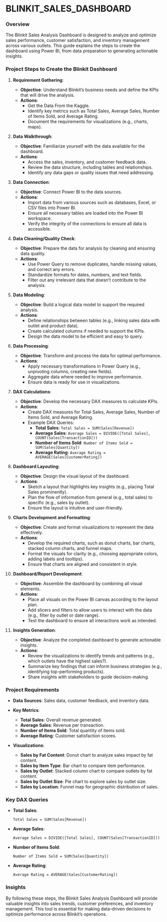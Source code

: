 # BLINKIT_SALES_DASHBOARD

### Overview
The Blinkit Sales Analysis Dashboard is designed to analyze and optimize sales performance, customer satisfaction, and inventory management across various outlets. This guide explains the steps to create the dashboard using Power BI, from data preparation to generating actionable insights.

### Project Steps to Create the Blinkit Dashboard

1. **Requirement Gathering**:
   - **Objective**: Understand Blinkit’s business needs and define the KPIs that will drive the analysis.
   - **Actions**:
     - Get the Data From the Kaggle.
     - Identify key metrics such as Total Sales, Average Sales, Number of Items Sold, and Average Rating.
     - Document the requirements for visualizations (e.g., charts, maps).

2. **Data Walkthrough**:
   - **Objective**: Familiarize yourself with the data available for the dashboard.
   - **Actions**:
     - Access the sales, inventory, and customer feedback data.
     - Review the data structure, including tables and relationships.
     - Identify any data gaps or quality issues that need addressing.

3. **Data Connection**:
   - **Objective**: Connect Power BI to the data sources.
   - **Actions**:
     - Import data from various sources such as databases, Excel, or CSV files into Power BI.
     - Ensure all necessary tables are loaded into the Power BI workspace.
     - Verify the integrity of the connections to ensure all data is accessible.

4. **Data Cleaning/Quality Check**:
   - **Objective**: Prepare the data for analysis by cleaning and ensuring data quality.
   - **Actions**:
     - Use Power Query to remove duplicates, handle missing values, and correct any errors.
     - Standardize formats for dates, numbers, and text fields.
     - Filter out any irrelevant data that doesn’t contribute to the analysis.

5. **Data Modeling**:
   - **Objective**: Build a logical data model to support the required analysis.
   - **Actions**:
     - Define relationships between tables (e.g., linking sales data with outlet and product data).
     - Create calculated columns if needed to support the KPIs.
     - Design the data model to be efficient and easy to query.

6. **Data Processing**:
   - **Objective**: Transform and process the data for optimal performance.
   - **Actions**:
     - Apply necessary transformations in Power Query (e.g., unpivoting columns, creating new fields).
     - Aggregate data where needed to improve performance.
     - Ensure data is ready for use in visualizations.

7. **DAX Calculations**:
   - **Objective**: Develop the necessary DAX measures to calculate KPIs.
   - **Actions**:
     - Create DAX measures for Total Sales, Average Sales, Number of Items Sold, and Average Rating.
     - Example DAX Queries:
       - **Total Sales**: `Total Sales = SUM(Sales[Revenue])`
       - **Average Sales**: `Average Sales = DIVIDE([Total Sales], COUNT(Sales[TransactionID]))`
       - **Number of Items Sold**: `Number of Items Sold = SUM(Sales[Quantity])`
       - **Average Rating**: `Average Rating = AVERAGE(Sales[CustomerRating])`

8. **Dashboard Layouting**:
   - **Objective**: Design the visual layout of the dashboard.
   - **Actions**:
     - Sketch a layout that highlights key insights (e.g., placing Total Sales prominently).
     - Plan the flow of information from general (e.g., total sales) to specific (e.g., sales by outlet).
     - Ensure the layout is intuitive and user-friendly.

9. **Charts Development and Formatting**:
   - **Objective**: Create and format visualizations to represent the data effectively.
   - **Actions**:
     - Develop the required charts, such as donut charts, bar charts, stacked column charts, and funnel maps.
     - Format the visuals for clarity (e.g., choosing appropriate colors, adding labels and tooltips).
     - Ensure that charts are aligned and consistent in style.

10. **Dashboard/Report Development**:
    - **Objective**: Assemble the dashboard by combining all visual elements.
    - **Actions**:
      - Place all visuals on the Power BI canvas according to the layout plan.
      - Add slicers and filters to allow users to interact with the data (e.g., filter by outlet or date range).
      - Test the dashboard to ensure all interactions work as intended.

11. **Insights Generation**:
    - **Objective**: Analyze the completed dashboard to generate actionable insights.
    - **Actions**:
      - Review the visualizations to identify trends and patterns (e.g., which outlets have the highest sales?).
      - Summarize key findings that can inform business strategies (e.g., identifying top-performing products).
      - Share insights with stakeholders to guide decision-making.

### Project Requirements

- **Data Sources**: Sales data, customer feedback, and inventory data.
- **Key Metrics**:
  - **Total Sales**: Overall revenue generated.
  - **Average Sales**: Revenue per transaction.
  - **Number of Items Sold**: Total quantity of items sold.
  - **Average Rating**: Customer satisfaction scores.
  
- **Visualizations**:
  - **Sales by Fat Content**: Donut chart to analyze sales impact by fat content.
  - **Sales by Item Type**: Bar chart to compare item performance.
  - **Sales by Outlet**: Stacked column chart to compare outlets by fat content.
  - **Sales by Outlet Size**: Pie chart to explore sales by outlet size.
  - **Sales by Location**: Funnel map for geographic distribution of sales.

### Key DAX Queries

- **Total Sales**:
  ```DAX
  Total Sales = SUM(Sales[Revenue])
  ```

- **Average Sales**:
  ```DAX
  Average Sales = DIVIDE([Total Sales], COUNT(Sales[TransactionID]))
  ```

- **Number of Items Sold**:
  ```DAX
  Number of Items Sold = SUM(Sales[Quantity])
  ```

- **Average Rating**:
  ```DAX
  Average Rating = AVERAGE(Sales[CustomerRating])
  ```

### Insights
By following these steps, the Blinkit Sales Analysis Dashboard will provide valuable insights into sales trends, customer preferences, and inventory management. This tool is essential for making data-driven decisions to optimize performance across Blinkit’s operations.
